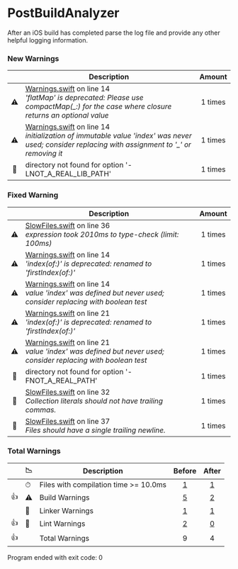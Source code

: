# PostBuildAnalyzer
After an iOS build has completed parse the log file and provide any other helpful logging information.

<h3>New Warnings</h3>
 
|  |Description|Amount|
|:---:|---|:---:|
|⚠️|<a href="https://github.com/mike011/PostBuildAnalyzer/blob/master/example/After/Example/Warnings.swift#L14">Warnings.swift</a> on line 14<br><i>'flatMap' is deprecated: Please use compactMap(_:) for the case where closure returns an optional value</i>|1 times|
|⚠️|<a href="https://github.com/mike011/PostBuildAnalyzer/blob/master/example/After/Example/Warnings.swift#L14">Warnings.swift</a> on line 14<br><i>initialization of immutable value 'index' was never used; consider replacing with assignment to '_' or removing it</i>|1 times|
|🚨|directory not found for option '-LNOT_A_REAL_LIB_PATH'|1 times|

<h3>Fixed Warning</h3>
 
|  |Description|Amount|
|:---:|---|:---:|
|⚠️|<a href="https://github.com/mike011/PostBuildAnalyzer/blob/master/example/Before/Example/SlowFiles.swift#L36">SlowFiles.swift</a> on line 36<br><i>expression took 2010ms to type-check (limit: 100ms)</i>|1 times|
|⚠️|<a href="https://github.com/mike011/PostBuildAnalyzer/blob/master/example/Before/Example/Warnings.swift#L14">Warnings.swift</a> on line 14<br><i>'index(of:)' is deprecated: renamed to 'firstIndex(of:)'</i>|1 times|
|⚠️|<a href="https://github.com/mike011/PostBuildAnalyzer/blob/master/example/Before/Example/Warnings.swift#L14">Warnings.swift</a> on line 14<br><i>value 'index' was defined but never used; consider replacing with boolean test</i>|1 times|
|⚠️|<a href="https://github.com/mike011/PostBuildAnalyzer/blob/master/example/Before/Example/Warnings.swift#L21">Warnings.swift</a> on line 21<br><i>'index(of:)' is deprecated: renamed to 'firstIndex(of:)'</i>|1 times|
|⚠️|<a href="https://github.com/mike011/PostBuildAnalyzer/blob/master/example/Before/Example/Warnings.swift#L21">Warnings.swift</a> on line 21<br><i>value 'index' was defined but never used; consider replacing with boolean test</i>|1 times|
|🚨|directory not found for option '-FNOT_A_REAL_PATH'|1 times|
|🧽|<a href="https://github.com/mike011/PostBuildAnalyzer/blob/master/Example/SlowFiles.swift#L32">SlowFiles.swift</a> on line 32<br><i>Collection literals should not have trailing commas.</i>|1 times|
|🧽|<a href="https://github.com/mike011/PostBuildAnalyzer/blob/master/Example/SlowFiles.swift#L37">SlowFiles.swift</a> on line 37<br><i>Files should have a single trailing newline.</i>|1 times|
<h3>Total Warnings</h3>
 
|  |📉|Description|Before|After|
|:---:|---|---|:---:|:---:|
||⏱|Files with compilation time >= 10.0ms|<a href="https://mike011.github.io/PostBuildAnalyzer/after/before.html">1</a>|<a href="https://mike011.github.io/PostBuildAnalyzer/after/after.html">1</a>|
|👍|⚠️|Build Warnings|<a href="https://mike011.github.io/PostBuildAnalyzer/after/before.html">5</a>|<a href="https://mike011.github.io/PostBuildAnalyzer/after/after.html">2</a>|
||🚨|Linker Warnings|<a href="https://mike011.github.io/PostBuildAnalyzer/after/before.html">1</a>|<a href="https://mike011.github.io/PostBuildAnalyzer/after/after.html">1</a>|
|👍|🧽|Lint Warnings|<a href="https://mike011.github.io/PostBuildAnalyzer/after/before.html">2</a>|<a href="https://mike011.github.io/PostBuildAnalyzer/after/after.html">0</a>|
|👍||Total Warnings|9|4|
Program ended with exit code: 0
